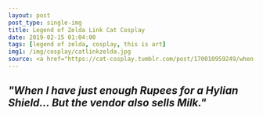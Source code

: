 ```yaml
---
layout: post
post_type: single-img
title: Legend of Zelda Link Cat Cosplay
date: 2019-02-15 01:04:00
tags: [legend of zelda, cosplay, this is art]
img1: /img/cosplay/catlinkzelda.jpg
source: <a href="https://cat-cosplay.tumblr.com/post/170010959249/when-i-have-just-enough-rupees-for-a-hylian" target="_blank" rel="nofollow">Cat Cosplay</a>
---
```

## *"When I have just enough Rupees for a Hylian Shield… But the vendor also sells Milk."*
